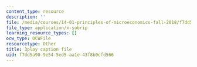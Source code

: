 ```yaml
---
content_type: resource
description: ''
file: /media/courses/14-01-principles-of-microeconomics-fall-2018/f7dd5a909e545ed5aa1e43f8b0cfd566_hm5zqBPsRJM.vtt
file_type: application/x-subrip
learning_resource_types: []
ocw_type: OCWFile
resourcetype: Other
title: 3play caption file
uid: f7dd5a90-9e54-5ed5-aa1e-43f8b0cfd566
---
```

